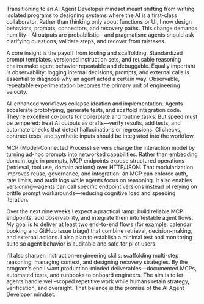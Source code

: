 Transitioning to an AI Agent Developer mindset meant shifting from writing isolated programs to designing systems where the AI is a first-class collaborator. Rather than thinking only about functions or UI, I now design behaviors, prompts, connectors, and recovery paths. This change demands humility—AI outputs are probabilistic—and pragmatism: agents should ask clarifying questions, validate steps, and recover from mistakes.

A core insight is the payoff from tooling and scaffolding. Standardized prompt templates, versioned instruction sets, and reusable reasoning chains make agent behavior repeatable and debuggable. Equally important is observability: logging internal decisions, prompts, and external calls is essential to diagnose why an agent acted a certain way. Observable, repeatable experimentation becomes the primary unit of engineering velocity.

AI-enhanced workflows collapse ideation and implementation. Agents accelerate prototyping, generate tests, and scaffold integration code. They’re excellent co-pilots for boilerplate and routine tasks. But speed must be tempered: treat AI outputs as drafts—verify results, add tests, and automate checks that detect hallucinations or regressions. CI checks, contract tests, and synthetic inputs should be integrated into the workflow.

MCP (Model-Connected Process) servers change the interaction model by turning ad-hoc prompts into networked capabilities. Rather than embedding domain logic in prompts, MCP endpoints expose structured operations (retrieval, tool use, domain actions) over HTTP/JSON. That modularization improves reuse, governance, and integration: an MCP can enforce auth, rate limits, and audit logs while agents focus on reasoning. It also enables versioning—agents can call specific endpoint versions instead of relying on brittle prompt workarounds—reducing cognitive load and speeding iteration.

Over the next nine weeks I expect a practical ramp: build reliable MCP endpoints, add observability, and integrate them into testable agent flows. My goal is to deliver at least two end-to-end flows (for example: calendar booking and GitHub issue triage) that combine retrieval, decision-making, and external actions. I also plan to establish a minimal test and monitoring suite so agent behavior is auditable and safe for pilot users.

I’ll also sharpen instruction-engineering skills: scaffolding multi-step reasoning, managing context, and designing recovery strategies. By the program’s end I want production-minded deliverables—documented MCPs, automated tests, and runbooks to onboard engineers. The aim is to let agents handle well-scoped repetitive work while humans retain strategy, verification, and oversight. That balance is the promise of the AI Agent Developer mindset.
